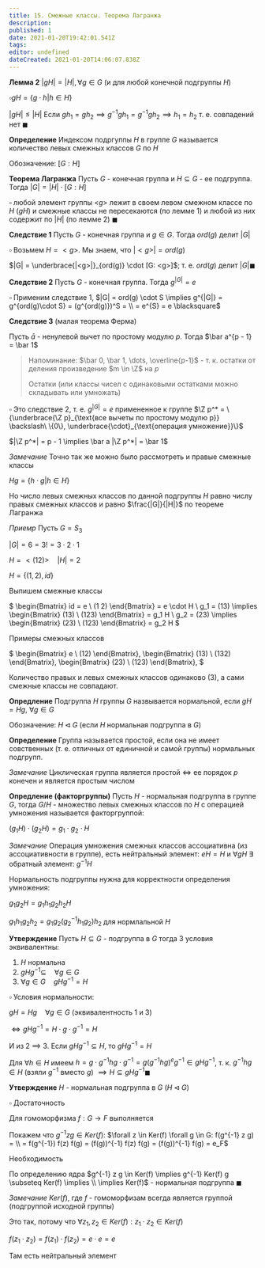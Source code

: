 ```yaml
---
title: 15. Смежные классы. Теорема Лагранжа
description: 
published: 1
date: 2021-01-20T19:42:01.541Z
tags: 
editor: undefined
dateCreated: 2021-01-20T14:06:07.838Z
---
```


**Лемма 2** $|gH| = |H|, \forall g \in G$ (и для любой конечной подгруппы $H$)

$\square gH = \{g \cdot h | h \in H\} {}$

$|gH| \le |H|$ Если $gh_1 = gh_2 \implies g^{-1} g h_1 = g^{-1} g h_2 \implies h_1 = h_2$ т. е. совпадений нет $\blacksquare$

**Определение** Индексом подргуппы $H$ в группе $G$ называется количество левых смежных классов $G$ по $H$

Обозначение: $[G: H]$

**Теорема Лагранжа** Пусть $G$ - конечная группа и $H \subseteq G$ - ее подгруппа. Тогда $|G| = |H| \cdot [G: H]$

$\square$ любой элемент группы <$g$> лежит в своем левом смежном классе по $H$ ($gH$) и смежные классы не пересекаются (по лемме 1) и любой из них содержит по $|H|$ (по лемме 2) $\blacksquare$

**Следствие 1** Пусть $G$ - конечная группа и $g \in G$. Тогда $ord(g)$ делит $|G|$

$\square$ Возьмем $H = <g>$. Мы знаем, что $|<g>| = ord(g)$

$|G| = \underbrace{|<g>|}_{ord(g)} \cdot [G: <g>]$; т. е. $ord(g)$ делит $|G| \blacksquare$

**Следствие 2** Пусть $G$ - конечная группа. Тогда $g^{|G|} = e$

$\square$ Применим следствие 1, $|G| = ord(g) \cdot S \implies g^{|G|} = g^{ord(g)\cdot S} = (g^{ord(g)})^S = \\
= e^{S} = e \blacksquare$

**Следствие 3** (малая теорема Ферма)

Пусть $\bar a$ - ненулевой вычет по простому модулю $p$. Тогда $\bar a^{p - 1} = \bar 1$

> Напоминание: $\bar 0, \bar 1, \dots, \overline{p-1}$ - т. к. остатки от деления произведение $m \in \Z$ на $p$
>
> Остатки (или классы чисел с одинаковыми остатками можно складывать или умножать)

$\square$ Это следствие 2, т. е. $g^{|G|} = e$ примененное к группе $\Z p^* = \{\underbrace{\Z p}_{\text{все вычеты по простому модулю p}} \backslash\ \{0\}, \underbrace{\cdot}_{\text{операция умножение}}\}$

$|\Z p^*| = p - 1 \implies \bar a |\Z p^*| = \bar 1$

*Замечание* Точно так же можно было рассмотреть и правые смежные классы

$Hg = \{h \cdot g | h \in H\} {}$

Но число левых смежных классов по данной подгруппы $H$ равно числу правых смежных классов и равно $\frac{|G|}{|H|}$ по теореме Лагранжа

*Приемр* Пусть $G = S_3$

$|G| = 6 = 3! = 3 \cdot 2 \cdot 1$

$H = <(12)> \quad |H| = 2$

$H = \{(1, 2), id\} {}$

Выпишем смежные классы

$
\begin{Bmatrix}
id = e \\
(1 2)
\end{Bmatrix}
 = e \cdot H \\
g_1 = (13) \implies
\begin{Bmatrix}
(13) \\
(123)
\end{Bmatrix} = g_1 H \\
g_2 = (23) \implies
\begin{Bmatrix}
(23) \\
(123)
\end{Bmatrix} = g_2 H
$

Примеры смежных классов

$
\begin{Bmatrix}
e \\
(12)
\end{Bmatrix},
\begin{Bmatrix}
(13) \\
(132)
\end{Bmatrix},
\begin{Bmatrix}
(23) \\
(123)
\end{Bmatrix},
$

Количество правых и левых смежных классов одинаково (3), а сами смежные классы не совпадают.

**Опредление** Подгруппа $H$ группы $G$ назвывается нормальной, если $gH = Hg$, $\forall g \in G$

Обозначение: $H \lhd G$ (если $H$ нормальная подгруппа в $G$)

**Определение** Группа называется простой, если она не имеет совственных (т. е. отличных от единичной и самой группы) нормальных подгрупп.

*Замечание* Циклическая группа является простой $\iff$ ее порядок $p$ конечен и является простым числом

**Опредление (факторгруппы)** Пусть $H$ - нормальная подгруппа в группе $G$, тогда $G/H$ - множество левых смежных классов по $H$ с операцией умножения называется факторгруппой:

$(g_1H) \cdot (g_2H) = g_1 \cdot g_2 \cdot H$

*Замечание* Операция умножения смежных классов ассоциативна (из ассоциативности в группе), есть нейтральный элемент: $eH = H$ и $\forall g H \ \exists$ обратный элемент: $g^{-1}H$

Нормальность подгруппы нужна для корректности определения умножения:

$g_1 g_2 H = g_1 h_1 g_2 h_2 H$

$g_1 h_1 g_2 h_2 = g_1 g_2 (g_2^{-1} h_1 g_2) h_2$ для нормлальной $H$

**Утверждение** Пусть $H \subseteq G$ - подгруппа в $G$ тогда 3 условия эквивалентны:

1. $H$ нормальна
2. $gHg^{-1} \subseteq \quad \forall g \in G$
3. $\forall g \in G \quad gHg^{-1} = H$

$\square$ Условия нормальности:

$gH = Hg \quad \forall g \in G$ (эквивалентность 1 и 3)

$\iff gHg^{-1} = H \cdot g \cdot g^{-1} = H$

И из 2 $\implies$ 3. Если $gHg^{-1} \subseteq H$, то $gHg^{-1} = H$

Для $\forall h \in H$ имеем $h = g \cdot g^{-1}hg \cdot g^{-1} = g(g^{-1}hg)^eg^{-1} \in gHg^{-1}$, т. к. $g^{-1}hg \in H$ (взяли $g^{-1}$ вместо $g$) $\implies H \subseteq gHg^{-1} \blacksquare$

**Утверждение** $H$ - нормальная подгруппа в $G$ ($H \lhd G$)

$\square$ Достаточность

Для гомоморфизма $f: G \to F$ выполняется

Покажем что $g^{-1}zg \in Ker(f)$: $\forall z \in Ker(f) \forall g \in G: f(g^{-1} z g) = \\ 
= f(g^{-1}) f(z) f(g) = (f(g))^{-1} f(z) f(g) = (f(g))^{-1} f(g) = e_F$

Необходимость

По определению ядра $g^{-1} z g \in Ker(f) \implies g^{-1} Ker(f) g \subseteq Ker(f) \implies \\
\implies Ker(f)$ - нормальная подгруппа $\blacksquare$

*Замечание* $Ker(f)$, где $f$ - гомоморфизам всегда является группой (подгруппой исходной группы)

Это так, потому что $\forall z_1, z_2 \in Ker(f): z_1 \cdot z_2 \in Ker(f)$

$f(z_1 \cdot z_2) = f(z_1) \cdot f(z_2) = e \cdot e = e$

Там есть нейтральный элемент
